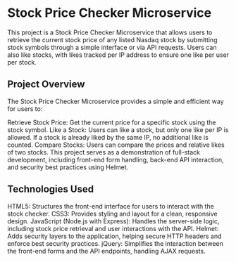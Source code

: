 # Stock Price Checker Microservice

This project is a Stock Price Checker Microservice that allows users to retrieve the current stock price of any listed Nasdaq stock by submitting stock symbols through a simple interface or via API requests. Users can also like stocks, with likes tracked per IP address to ensure one like per user per stock.

## Project Overview

The Stock Price Checker Microservice provides a simple and efficient way for users to:

Retrieve Stock Price: Get the current price for a specific stock using the stock symbol.
Like a Stock: Users can like a stock, but only one like per IP is allowed. If a stock is already liked by the same IP, no additional like is counted.
Compare Stocks: Users can compare the prices and relative likes of two stocks.
This project serves as a demonstration of full-stack development, including front-end form handling, back-end API interaction, and security best practices using Helmet.

## Technologies Used

HTML5: Structures the front-end interface for users to interact with the stock checker.
CSS3: Provides styling and layout for a clean, responsive design.
JavaScript (Node.js with Express): Handles the server-side logic, including stock price retrieval and user interactions with the API.
Helmet: Adds security layers to the application, helping secure HTTP headers and enforce best security practices.
jQuery: Simplifies the interaction between the front-end forms and the API endpoints, handling AJAX requests.